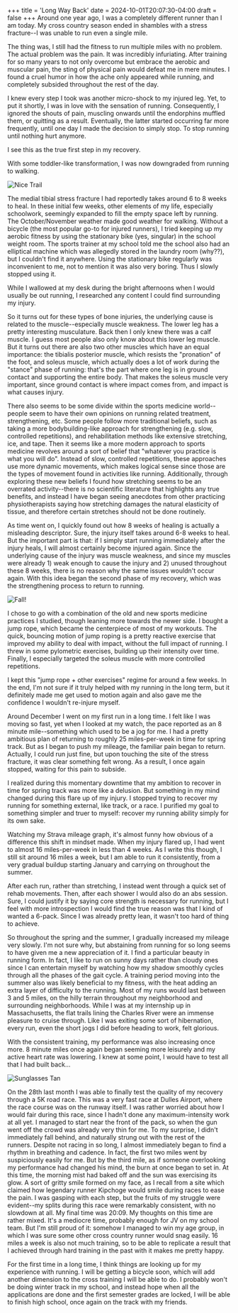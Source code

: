 +++
title = 'Long Way Back'
date = 2024-10-01T20:07:30-04:00
draft = false
+++
Around one year ago, I was a completely different runner than I am today. My cross country season ended in shambles with a stress fracture--I was unable to run even a single mile. 
<!--more-->

The thing was, I still had the fitness to run multiple miles with no problem. The actual problem was the pain. It was incredibly infuriating. After training for so many years to not only overcome but embrace the aerobic and muscular pain, the sting of physical pain would defeat me in mere minutes. I found a cruel humor in how the ache only appeared while running, and completely subsided throughout the rest of the day. 

I knew every step I took was another micro-shock to my injured leg. Yet, to put it shortly, I was in love with the sensation of running. Consequently, I ignored the shouts of pain, muscling onwards until the endorphins muffled them, or quitting as a result. Eventually, the latter started occurring far more frequently, until one day I made the decision to simply stop. To stop running until nothing hurt anymore. 

I see this as the true first step in my recovery. 

With some toddler-like transformation, I was now downgraded from running to walking. 

![Nice Trail](/images/IMG_8441.jpeg)

The medial tibial stress fracture I had reportedly takes around 6 to 8 weeks to heal. In these initial few weeks, other elements of my life, especially schoolwork, seemingly expanded to fill the empty space left by running. The October/November weather made good weather for walking. Without a bicycle (the most popular go-to for injured runners), I tried keeping up my aerobic fitness by using the stationary bike (yes, singular) in the school weight room. The sports trainer at my school told me the school also had an elliptical machine which was allegedly stored in the laundry room (why??), but I couldn't find it anywhere. Using the stationary bike regularly was inconvenient to me, not to mention it was also very boring. Thus I slowly stopped using it.

While I wallowed at my desk during the bright afternoons when I would usually be out running, I researched any content I could find surrounding my injury. 

So it turns out for these types of bone injuries, the underlying cause is related to the muscle--especially muscle weakness. The lower leg has a pretty interesting musculature. Back then I only knew there was a calf muscle. I guess most people also only know about this lower leg muscle. But it turns out there are also two other muscles which have an equal importance: the tibialis posterior muscle, which resists the "pronation" of the foot, and soleus muscle, which actually does a lot of work during the "stance" phase of running: that's the part where one leg is in ground contact and supporting the entire body. That makes the soleus muscle very important, since ground contact is where impact comes from, and impact is what causes injury. 

There also seems to be some divide within the sports medicine world--people seem to have their own opinions on running related treatment, strengthening, etc. Some people follow more traditional beliefs, such as taking a more bodybuilding-like approach for strengthening (e.g. slow, controlled repetitions), and rehabilitation methods like extensive stretching, ice, and tape. Then it seems like a more modern approach to sports medicine revolves around a sort of belief that "whatever you practice is what you will do". Instead of slow, controlled repetitions, these approaches use more dynamic movements, which makes logical sense since those are the types of movement found in activities like running. Additionally, through exploring these new beliefs I found how stretching seems to be an overrated activity--there is no scientific literature that highlights any true benefits, and instead I have began seeing anecdotes from other practicing physiotherapists saying how stretching damages the natural elasticity of tissue, and therefore certain stretches should not be done routinely. 

As time went on, I quickly found out how 8 weeks of healing is actually a misleading descriptor. Sure, the injury itself takes around 6-8 weeks to heal. But the important part is that: if I simply start running immediately after the injury heals, I will almost certainly become injured again. Since the underlying cause of the injury was muscle weakness, and since my muscles were already 1) weak enough to cause the injury and 2) unused throughout these 8 weeks, there is no reason why the same issues wouldn't occur again. With this idea began the second phase of my recovery, which was the strengthening process to return to running. 

![Fall!](/images/IMG_8485.jpeg)

I chose to go with a combination of the old and new sports medicine practices I studied, though leaning more towards the newer side. I bought a jump rope, which became the centerpiece of most of my workouts. The quick, bouncing motion of jump roping is a pretty reactive exercise that improved my ability to deal with impact, without the full impact of running. I threw in some pylometric exercises, building up their intensity over time. Finally, I especially targeted the soleus muscle with more controlled repetitions.

I kept this "jump rope + other exercises" regime for around a few weeks. In the end, I'm not sure if it truly helped with my running in the long term, but it definitely made me get used to motion again and also gave me the confidence I wouldn't re-injure myself.

Around December I went on my first run in a long time. I felt like I was moving so fast, yet when I looked at my watch, the pace reported as an 8 minute mile--something which used to be a jog for me. I had a pretty ambitious plan of returning to roughly 25 miles-per-week in time for spring track. But as I began to push my mileage, the familiar pain began to return. Actually, I could run just fine, but upon touching the site of the stress fracture, it was clear something felt wrong. As a result, I once again stopped, waiting for this pain to subside. 

I realized during this momentary downtime that my ambition to recover in time for spring track was more like a delusion. But something in my mind changed during this flare up of my injury. I stopped trying to recover my running for something external, like track, or a race. I purified my goal to something simpler and truer to myself: recover my running ability simply for its own sake. 

Watching my Strava mileage graph, it's almost funny how obvious of a difference this shift in mindset made. When my injury flared up, I had went to almost 16 miles-per-week in less than 4 weeks. As I write this though, I still sit around 16 miles a week, but I am able to run it consistently, from a very gradual buildup starting January and carrying on throughout the summer.

After each run, rather than stretching, I instead went through a quick set of rehab movements. Then, after each shower I would also do an abs session. Sure, I could justify it by saying core strength is necessary for running, but I feel with more introspection I would find the true reason was that I kind of wanted a 6-pack. Since I was already pretty lean, it wasn't too hard of thing to achieve. 

So throughout the spring and the summer, I gradually increased my mileage very slowly. I'm not sure why, but abstaining from running for so long seems to have given me a new appreciation of it. I find a particular beauty in running form. In fact, I like to run on sunny days rather than cloudy ones since I can entertain myself by watching how my shadow smoothly cycles through all the phases of the gait cycle. A training period moving into the summer also was likely beneficial to my fitness, with the heat adding an extra layer of difficulty to the running. Most of my runs would last between 3 and 5 miles, on the hilly terrain throughout my neighborhood and surrounding neighborhoods. While I was at my internship up in Massachusetts, the flat trails lining the Charles River were an immense pleasure to cruise through. Like I was exiting some sort of hibernation, every run, even the short jogs I did before heading to work, felt glorious. 

With the consistent training, my performance was also increasing once more. 8 minute miles once again began seeming more leisurely and my active heart rate was lowering. I knew at some point, I would have to test all that I had built back...

![Sunglasses Tan](/images/IMG_0105.jpeg "Sunglasses tan?")

On the 28th last month I was able to finally test the quality of my recovery through a 5K road race. This was a very fast race at Dulles Airport, where the race course was on the runway itself. I was rather worried about how I would fair during this race, since I hadn't done any maximum-intensity work at all yet. I managed to start near the front of the pack, so when the gun went off the crowd was already very thin for me. To my surprise, I didn't immediately fall behind, and naturally strung out with the rest of the runners. Despite not racing in so long, I almost immediately began to find a rhythm in breathing and cadence. In fact, the first two miles went by suspiciously easily for me. But by the third mile, as if someone overlooking my performance had changed his mind, the burn at once began to set in. At this time, the morning mist had baked off and the sun was exercising its glow. A sort of gritty smile formed on my face, as I recall from a site which claimed how legendary runner Kipchoge would smile during races to ease the pain. I was gasping with each step, but the fruits of my struggle were evident--my splits during this race were remarkably consistent, with no slowdown at all. My final time was 20:09. My thoughts on this time are rather mixed. It's a mediocre time, probably enough for JV on my school team. But I'm still proud of it: somehow I managed to win my age group, in which I was sure some other cross country runner would snag easily. 16 miles a week is also not much training, so to be able to replicate a result that I achieved through hard training in the past with it makes me pretty happy. 

For the first time in a long time, I think things are looking up for my experience with running. I will be getting a bicycle soon, which will add another dimension to the cross training I will be able to do. I probably won't be doing winter track in my school, and instead hope when all the applications are done and the first semester grades are locked, I will be able to finish high school, once again on the track with my friends. 


